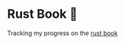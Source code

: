 # Rust Book 🦀
Tracking my progress on the [rust book](https://doc.rust-lang.org/book/title-page.html)